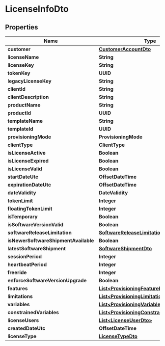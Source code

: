 

# LicenseInfoDto


## Properties

| Name | Type | Description | Notes |
|------------ | ------------- | ------------- | -------------|
|**customer** | [**CustomerAccountDto**](CustomerAccountDto.md) |  |  [optional] |
|**licenseName** | **String** |  |  [optional] |
|**licenseKey** | **String** |  |  [optional] |
|**tokenKey** | **UUID** |  |  [optional] |
|**legacyLicenseKey** | **String** |  |  [optional] |
|**clientId** | **String** |  |  [optional] |
|**clientDescription** | **String** |  |  [optional] |
|**productName** | **String** |  |  [optional] |
|**productId** | **UUID** |  |  [optional] |
|**templateName** | **String** |  |  [optional] |
|**templateId** | **UUID** |  |  [optional] |
|**provisioningMode** | **ProvisioningMode** |  |  [optional] |
|**clientType** | **ClientType** |  |  [optional] |
|**isLicenseActive** | **Boolean** |  |  [optional] |
|**isLicenseExpired** | **Boolean** |  |  [optional] |
|**isLicenseValid** | **Boolean** |  |  [optional] |
|**startDateUtc** | **OffsetDateTime** |  |  [optional] |
|**expirationDateUtc** | **OffsetDateTime** |  |  [optional] |
|**dateValidity** | **DateValidity** |  |  [optional] |
|**tokenLimit** | **Integer** |  |  [optional] |
|**floatingTokenLimit** | **Integer** |  |  [optional] |
|**isTemporary** | **Boolean** |  |  [optional] |
|**isSoftwareVersionValid** | **Boolean** |  |  [optional] |
|**softwareReleaseLimitation** | [**SoftwareReleaseLimitationDto**](SoftwareReleaseLimitationDto.md) |  |  [optional] |
|**isNewerSoftwareShipmentAvailable** | **Boolean** |  |  [optional] |
|**latestSoftwareShipment** | [**SoftwareShipmentDto**](SoftwareShipmentDto.md) |  |  [optional] |
|**sessionPeriod** | **Integer** |  |  [optional] |
|**heartbeatPeriod** | **Integer** |  |  [optional] |
|**freeride** | **Integer** |  |  [optional] |
|**enforceSoftwareVersionUpgrade** | **Boolean** |  |  [optional] |
|**features** | [**List&lt;ProvisioningFeatureDto&gt;**](ProvisioningFeatureDto.md) |  |  [optional] |
|**limitations** | [**List&lt;ProvisioningLimitationDto&gt;**](ProvisioningLimitationDto.md) |  |  [optional] |
|**variables** | [**List&lt;ProvisioningVariableDto&gt;**](ProvisioningVariableDto.md) |  |  [optional] |
|**constrainedVariables** | [**List&lt;ProvisioningConstrainedVariableDto&gt;**](ProvisioningConstrainedVariableDto.md) |  |  [optional] |
|**licenseUsers** | [**List&lt;LicenseUserDto&gt;**](LicenseUserDto.md) |  |  [optional] |
|**createdDateUtc** | **OffsetDateTime** |  |  [optional] |
|**licenseType** | [**LicenseTypeDto**](LicenseTypeDto.md) |  |  [optional] |



